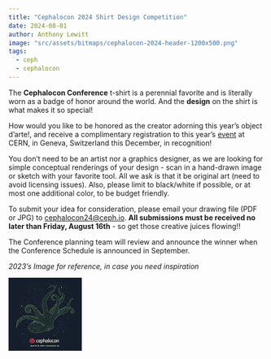 ```yaml
---
title: "Cephalocon 2024 Shirt Design Competition"
date: 2024-08-01
author: Anthony Lewitt
image: "src/assets/bitmaps/cephalocon-2024-header-1200x500.png"
tags:
  - ceph
  - cephalocon
---
```


The **Cephalocon Conference** t-shirt is a perennial favorite and is literally worn as a badge of honor around the world. And the **design** on the shirt is what makes it so special!

How would you like to be honored as the creator adorning this year’s object d’arte!, and receive a complimentary registration to this year’s [event](https://events.linuxfoundation.org/cephalocon/) at CERN, in Geneva, Switzerland this December, in recognition!

You don’t need to be an artist nor a graphics designer, as we are looking for simple conceptual renderings of your design - scan in a hand-drawn image or sketch with your favorite tool. All we ask is that it be original art (need to avoid licensing issues). Also, please limit to black/white if possible, or at most one additional color, to be budget friendly.

To submit your idea for consideration, please email your drawing file (PDF or JPG) to cephalocon24@ceph.io. **All submissions must be received no later than Friday, August 16th** - so get those creative juices flowing!!

The Conference planning team will review and announce the winner when the Conference Schedule is announced in September.

_2023’s Image for reference, in case you need inspiration_

![](./images/Ceph-23-TShirt-FNL-Isolated-Back.png)
